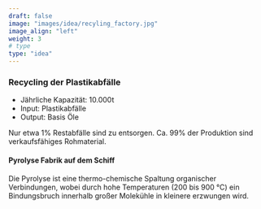 ```yaml
---
draft: false
image: "images/idea/recyling_factory.jpg"
image_align: "left"
weight: 3
# type
type: "idea"
---
```


### Recycling der Plastikabfälle

* Jährliche Kapazität: 10.000t
* Input: Plastikabfälle
* Output: Basis Öle

Nur etwa 1% Restabfälle sind zu entsorgen.
Ca. 99% der Produktion sind verkaufsfähiges Rohmaterial.

#### Pyrolyse Fabrik auf dem Schiff

Die Pyrolyse ist eine thermo-chemische Spaltung organischer Verbindungen,
wobei durch hohe Temperaturen (200 bis 900 °C) ein Bindungsbruch innerhalb großer Molekühle in kleinere erzwungen wird.